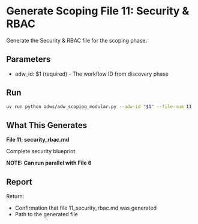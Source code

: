 # Generate Scoping File 11: Security & RBAC

Generate the Security & RBAC file for the scoping phase.

## Parameters

- adw_id: $1 (required) - The workflow ID from discovery phase

## Run

```bash
uv run python adws/adw_scoping_modular.py --adw-id "$1" --file-num 11
```

## What This Generates

**File 11: security_rbac.md**

Complete security blueprint

**NOTE: Can run parallel with File 6**

## Report

Return:
- Confirmation that file 11_security_rbac.md was generated
- Path to the generated file
